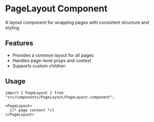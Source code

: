 # PageLayout Component

A layout component for wrapping pages with consistent structure and styling.

## Features
- Provides a common layout for all pages
- Handles page-level props and context
- Supports custom children

## Usage
```tsx
import { PageLayout } from "src/components/PageLayout/PageLayout.component";

<PageLayout>
  {/* page content */}
</PageLayout>
``` 